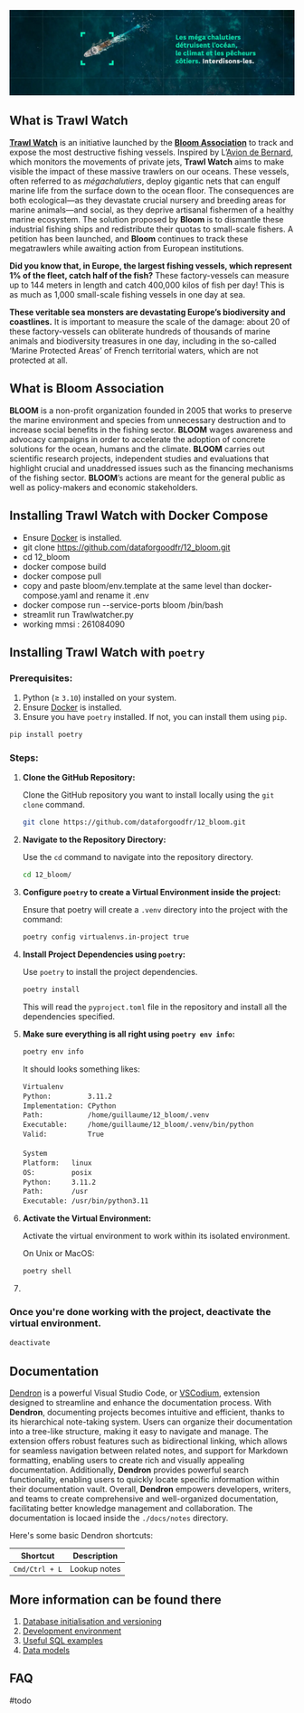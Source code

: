 ![banner](images/banner.png)

## What is Trawl Watch

**[Trawl Watch](https://twitter.com/TrawlWatch)** is an initiative launched by the **[Bloom Association](https://www.bloomassociation.org/en/)** to track and expose the most destructive fishing vessels. Inspired by L’[Avion de Bernard](https://www.instagram.com/laviondebernard/), which monitors the movements of private jets, **Trawl Watch** aims to make visible the impact of these massive trawlers on our oceans. These vessels, often referred to as _mégachalutiers_, deploy gigantic nets that can engulf marine life from the surface down to the ocean floor. The consequences are both ecological—as they devastate crucial nursery and breeding areas for marine animals—and social, as they deprive artisanal fishermen of a healthy marine ecosystem. The solution proposed by **Bloom** is to dismantle these industrial fishing ships and redistribute their quotas to small-scale fishers. A petition has been launched, and **Bloom** continues to track these megatrawlers while awaiting action from European institutions.

**Did you know that, in Europe, the largest fishing vessels, which represent 1% of the fleet, catch half of the fish?** These factory-vessels can measure up to 144 meters in length and catch 400,000 kilos of fish per day! This is as much as 1,000 small-scale fishing vessels in one day at sea.

**These veritable sea monsters are devastating Europe’s biodiversity and coastlines.** It is important to measure the scale of the damage: about 20 of these factory-vessels can obliterate hundreds of thousands of marine animals and biodiversity treasures in one day, including in the so-called ‘Marine Protected Areas’ of French territorial waters, which are not protected at all.

## What is Bloom Association

**BLOOM** is a non-profit organization founded in 2005 that works to preserve the marine environment and species from unnecessary destruction and to increase social benefits in the fishing sector. **BLOOM** wages awareness and advocacy campaigns in order to accelerate the adoption of concrete solutions for the ocean, humans and the climate. **BLOOM** carries out scientific research projects, independent studies and evaluations that highlight crucial and unaddressed issues such as the financing mechanisms of the fishing sector. **BLOOM**’s actions are meant for the general public as well as policy-makers and economic stakeholders.

## Installing Trawl Watch with Docker Compose

* Ensure [Docker](https://docs.docker.com/get-docker/) is installed.
* git clone https://github.com/dataforgoodfr/12_bloom.git
* cd 12_bloom
* docker compose build
* docker compose pull
* copy and paste bloom/env.template at the same level than docker-compose.yaml and rename it .env
* docker compose run --service-ports bloom /bin/bash
* streamlit run Trawlwatcher.py
* working mmsi : 261084090



## Installing Trawl Watch with `poetry`

### Prerequisites:

1. Python (≥ `3.10`) installed on your system.
2. Ensure [Docker](https://docs.docker.com/get-docker/) is installed.
3. Ensure you have `poetry` installed. If not, you can install them using `pip`.

```bash
pip install poetry
```

### Steps:

1. **Clone the GitHub Repository:**

   Clone the GitHub repository you want to install locally using the `git clone` command.

   ```bash
   git clone https://github.com/dataforgoodfr/12_bloom.git
   ```

2. **Navigate to the Repository Directory:**

   Use the `cd` command to navigate into the repository directory.

   ```bash
   cd 12_bloom/
   ```

3. **Configure `poetry` to create a Virtual Environment inside the project:**

   Ensure that poetry will create a `.venv` directory into the project with the command:

   ```bash
   poetry config virtualenvs.in-project true
   ```

4. **Install Project Dependencies using `poetry`:**

   Use `poetry` to install the project dependencies.

   ```bash
   poetry install
   ```

   This will read the `pyproject.toml` file in the repository and install all the dependencies specified.

5. **Make sure everything is all right using `poetry env info`:**

   ```bash
   poetry env info
   ```

   It should looks something likes:

   ```bash
   Virtualenv
   Python:         3.11.2
   Implementation: CPython
   Path:           /home/guillaume/12_bloom/.venv
   Executable:     /home/guillaume/12_bloom/.venv/bin/python
   Valid:          True

   System
   Platform:   linux
   OS:         posix
   Python:     3.11.2
   Path:       /usr
   Executable: /usr/bin/python3.11
   ```

6. **Activate the Virtual Environment:**

   Activate the virtual environment to work within its isolated environment.

   On Unix or MacOS:

   ```bash
   poetry shell
   ```

7.

### Once you're done working with the project, deactivate the virtual environment.

```bash
deactivate
```

## Documentation

[Dendron](https://marketplace.visualstudio.com/items?itemName=dendron.dendron) is a powerful Visual Studio Code, or [VSCodium](https://vscodium.com/), extension designed to streamline and enhance the documentation process. With **Dendron**, documenting projects becomes intuitive and efficient, thanks to its hierarchical note-taking system. Users can organize their documentation into a tree-like structure, making it easy to navigate and manage. The extension offers robust features such as bidirectional linking, which allows for seamless navigation between related notes, and support for Markdown formatting, enabling users to create rich and visually appealing documentation. Additionally, **Dendron** provides powerful search functionality, enabling users to quickly locate specific information within their documentation vault. Overall, **Dendron** empowers developers, writers, and teams to create comprehensive and well-organized documentation, facilitating better knowledge management and collaboration. The documentation is locaed inside the `./docs/notes` directory.

Here's some basic Dendron shortcuts:

| Shortcut       | Description  |
| -------------- | ------------ |
| `Cmd/Ctrl + L` | Lookup notes |

## More information can be found there

1. [Database initialisation and versioning](./docs/database.initialisation.md)
2. [Development environment](./docs/development.environment.md)
3. [Useful SQL examples](./docs/sql.examples.md)
4. [Data models](#todo)

## FAQ

#todo
